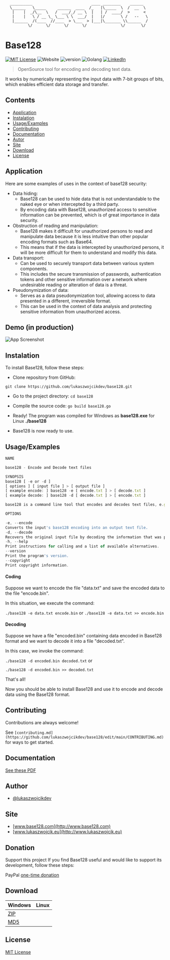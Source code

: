 ```
  __________                          ____ ________    ______  
  \______   \_____     ______  ____  /_   |\_____  \  /  __  \ 
   |    |  _/\__  \   /  ___/_/ __ \  |   | /  ____/  >      < 
   |    |   \ / __ \_ \___ \ \  ___/  |   |/       \ /   --   \
   |______  /(____  //____  > \___  > |___|\_______ \\______  /
          \/      \/      \/      \/               \/       \/
```
# Base128

[![MIT License](https://img.shields.io/badge/License-MIT-green.svg)](https://choosealicense.com/licenses/mit/) 
![Website](https://img.shields.io/website?url=http%3A%2F%2Fbase128.com)
![version](https://img.shields.io/badge/version-1.0-blue)
![Golang](https://img.shields.io/badge/-Golang-00ADD8?logo=Go&logoColor=white&style=flat)
[![LinkedIn](https://img.shields.io/badge/LinkedIn-Connect-blue?style=social&logo=linkedin)](https://www.linkedin.com/in/lukasz-michal-wojcik)

> OpenSource tool for encoding and decoding text data.

It works by numerically representing the input data with 7-bit groups of bits, which enables efficient data storage and transfer.

## Contents

 - [Application](#application)
 - [Instalation](#instalation)
 - [Usage/Examples](#usageexamples)
 - [Contributing](#contributing)
 - [Documentation](#documentation)
 - [Autor](#author)
 - [Site](#site)
 - [Download](#download)
 - [License](#license)

## Application

Here are some examples of uses in the context of base128 security:

- Data hiding:
    - Base128 can be used to hide data that is not understandable to the naked eye or when intercepted by a third party.
    - By encoding data with Base128, unauthorized access to sensitive information can be prevented, which is of great importance in data security.
- Obstruction of reading and manipulation:
    - Base128 makes it difficult for unauthorized persons to read and manipulate data because it is less intuitive than other popular encoding formats such as Base64.
    - This means that if the data is intercepted by unauthorized persons, it will be more difficult for them to understand and modify this data.
- Data transport:
    - Can be used to securely transport data between various system components.
    - This includes the secure transmission of passwords, authentication tokens and other sensitive information over a network where undesirable reading or alteration of data is a threat.
- Pseudonymization of data:
    - Serves as a data pseudonymization tool, allowing access to data presented in a different, irreversible format.
    - This can be used in the context of data analysis and protecting sensitive information from unauthorized access.
      
## Demo (in production)

![App Screenshot](https://via.placeholder.com/268x150?text=App+Screenshot+Here)


## Instalation

To install Base128, follow these steps:

- Clone repository from GitHub:

``` git clone https://github.com/lukaszwojcikdev/base128.git ``` 

- Go to the project directory: ``` cd base128 ``` 

- Compile the source code: ``` go build base128.go ```

- Ready! The program was compiled for Windows as **base128.exe** for Linux **./base128**
   
- Base128 is now ready to use.
  
   
## Usage/Examples

```javascript
NAME

base128 - Encode and Decode text files

SYNOPSIS
base128 [ -e or -d ]
[ options ] [ input file ] > [ output file ]
[ example encode: ] base128 -e [ encode.txt ] > [ decode.txt ]
[ example decode: ] base128 -d [ decode.txt ] > [ encode.txt ]

base128 is a command line tool that encodes and decodes text files, e.g. *.txt , *.svg , *.html

OPTIONS

-e, --encode
Converts the input's base128 encoding into an output text file.
-d, --decode
Recovers the original input file by decoding the information that was previously encoded using base128.
-h, --help
Print instructions for calling and a list of available alternatives.
--version
Print the program's version.
--copyright
Print copyright information.
```

#### Coding ####
Suppose we want to encode the file "data.txt" and save the encoded data to the file "encode.bin".

In this situation, we execute the command:

``` ./base128 -e data.txt encode.bin ``` 
or
``` ./base128 -e data.txt >> encode.bin ``` 

#### Decoding ####
Suppose we have a file "encoded.bin" containing data encoded in Base128 format and we want to decode it into a file "decoded.txt".

In this case, we invoke the command:

``` ./base128 -d encoded.bin decoded.txt ``` 
or

``` ./base128 -d encoded.bin >> decoded.txt ``` 

That's all!

Now you should be able to install Base128 and use it to encode and decode data using the Base128 format.

## Contributing

Contributions are always welcome!

See `[contributing.md](https://github.com/lukaszwojcikdev/base128/edit/main/CONTRIBUTING.md)` for ways to get started.


## Documentation

[See these PDF](http://www.base128.com/base128.com/base128.pdf)


## Author

- [@lukaszwojcikdev](https://www.github.com/lukaszwojcikdev)


## Site

- [www.base128.com](http://www.base128.com)
- [www.lukaszwojcik.eu](http://www.lukaszwojcik.eu)

## Donation

Support this project
If you find Base128 useful and would like to support its development, follow these steps:

PayPal [one-time donation](https://www.paypal.com/cgi-bin/webscr?cmd=_s-xclick&hosted_button_id=)
  
## Download

Windows|Linux
-|-
[ZIP](http://www.base128.com/base128.com/base128.zip)|
[MD5](http://www.base128.com/base128/base128.md5sum/)|
## License

[MIT License](https://choosealicense.com/licenses/mit/)

